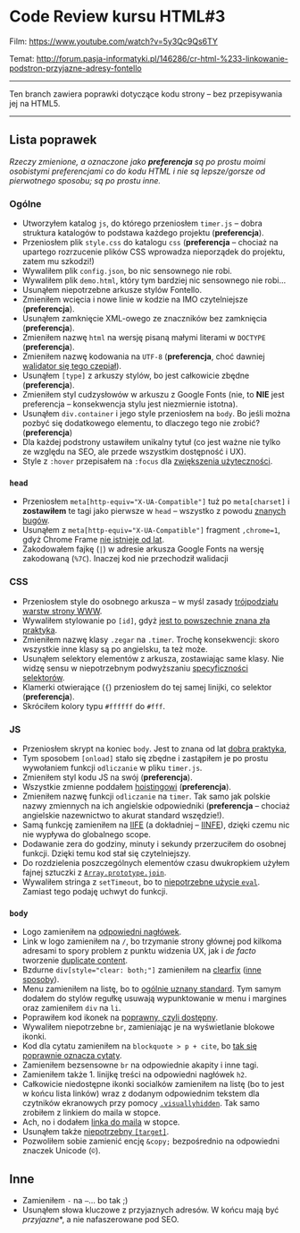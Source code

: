 # Code Review kursu HTML#3

Film: https://www.youtube.com/watch?v=5y3Qc9Qs6TY

Temat: http://forum.pasja-informatyki.pl/146286/cr-html-%233-linkowanie-podstron-przyjazne-adresy-fontello

---

Ten branch zawiera poprawki dotyczące kodu strony – bez przepisywania jej na HTML5.

---


## Lista poprawek

_Rzeczy zmienione, a oznaczone jako **preferencja** są po prostu moimi osobistymi preferencjami co do kodu HTML i nie są lepsze/gorsze od pierwotnego sposobu; są po prostu inne._

### Ogólne

* Utworzyłem katalog `js`, do którego przeniosłem `timer.js` – dobra struktura katalogów to podstawa każdego projektu (**preferencja**).
* Przeniosłem plik `style.css` do katalogu `css` (**preferencja** – chociaż na upartego rozrzucenie plików CSS wprowadza nieporządek do projektu, zatem mu szkodzi!)
* Wywaliłem plik `config.json`, bo nic sensownego nie robi.
* Wywaliłem plik `demo.html`, który tym bardziej nic sensownego nie robi…
* Usunąłem niepotrzebne arkusze stylów Fontello.
* Zmieniłem wcięcia i nowe linie w kodzie na IMO czytelniejsze (**preferencja**).
* Usunąłem zamknięcie XML-owego ze znaczników bez zamknięcia (**preferencja**).
* Zmieniłem nazwę `html` na wersję pisaną małymi literami w `DOCTYPE` (**preferencja**).
* Zmieniłem nazwę kodowania na `UTF-8` (**preferencja**, choć dawniej [walidator się tego czepiał](http://tutorials.comandeer.pl/html5-blog.html#ustawienie-kodowania)).
* Usunąłem `[type]` z arkuszy stylów, bo jest całkowicie zbędne (**preferencja**).
* Zmieniłem styl cudzysłowów w arkuszu z Google Fonts (nie, to **NIE** jest preferencja – konsekwencja stylu jest niezmiernie istotna).
* Usunąłem `div.container` i jego style przeniosłem na `body`. Bo jeśli można pozbyć się dodatkowego elementu, to dlaczego tego nie zrobić? (**preferencja**)
* Dla każdej podstrony ustawiłem unikalny tytuł (co jest ważne nie tylko ze względu na SEO, ale przede wszystkim dostępność i UX).
* Style z `:hover` przepisałem na `:focus` dla [zwiększenia użyteczności](http://outlinenone.com).

### `head`

* Przeniosłem `meta[http-equiv="X-UA-Compatible"]` tuż po `meta[charset]` i **zostawiłem** te tagi jako pierwsze w `head` – wszystko z powodu [znanych bugów](https://github.com/h5bp/html5-boilerplate/blob/b5d6e7b1613fca24d250fa8e5bc7bcc3dd6002ef/dist/doc/html.md#the-order-of-the-title-and-meta-tags).
* Usunąłem z `meta[http-equiv="X-UA-Compatible"]` fragment `,chrome=1`, gdyż Chrome Frame [nie istnieje od lat](http://blog.chromium.org/2013/06/retiring-chrome-frame.html).
* Zakodowałem fajkę (`|`) w adresie arkusza Google Fonts na wersję zakodowaną (`%7C`). Inaczej kod nie przechodził walidacji

### CSS

* Przeniosłem style do osobnego arkusza – w myśl zasady [trójpodziału warstw strony WWW](http://webroad.pl/inne/3722-progressive-enhancement-zapomniany-fundament).
* Wywaliłem stylowanie po `[id]`, gdyż [jest to powszechnie znana zła praktyka](http://forum.pasja-informatyki.pl/109776/html-class-czy-id?show=109816#a109816).
* Zmieniłem nazwę klasy `.zegar` na `.timer`. Trochę konsekwencji: skoro wszystkie inne klasy są po angielsku, ta też może.
* Usunąłem selektory elementów z arkusza, zostawiając same klasy. Nie widzę sensu w niepotrzebnym podwyższaniu [specyficzności selektorów](http://www.standardista.com/css3/css-specificity/).
* Klamerki otwierające (`{`) przeniosłem do tej samej linijki, co selektor (**preferencja**).
* Skróciłem kolory typu `#ffffff` do `#fff`.

### JS

* Przeniosłem skrypt na koniec `body`. Jest to znana od lat [dobra praktyka](https://developer.yahoo.com/performance/rules.html#js_bottom),
* Tym sposobem `[onload]` stało się zbędne i zastąpiłem je po prostu wywołaniem funkcji `odliczanie` w pliku `timer.js`.
* Zmieniłem styl kodu JS na swój (**preferencja**).
* Wszystkie zmienne poddałem [hoistingowi](https://developer.mozilla.org/en-US/docs/Glossary/Hoisting) (**preferencja**).
* Zmieniłem nazwę funkcji `odliczanie` na `timer`. Tak samo jak polskie nazwy zmiennych na ich angielskie odpowiedniki (**preferencja** – chociaż angielskie nazewnictwo to akurat standard wszędzie!).
* Samą funkcję zamieniłem na [IIFE](http://benalman.com/news/2010/11/immediately-invoked-function-expression/) (a dokładniej – [IINFE](https://kangax.github.io/nfe/)), dzięki czemu nic nie wypływa do globalnego scope.
* Dodawanie zera do godziny, minuty i sekundy przerzuciłem do osobnej funkcji. Dzięki temu kod stał się czytelniejszy.
* Do rozdzielenia poszczególnych elementów czasu dwukropkiem użyłem fajnej sztuczki z [`Array.prototype.join`](https://developer.mozilla.org/en/docs/Web/JavaScript/Reference/Global_Objects/Array/join).
* Wywaliłem stringa z `setTimeout`, bo to [niepotrzebne użycie `eval`](http://bonsaiden.github.io/JavaScript-Garden/#hidden-use-of-eval-). Zamiast tego podaję uchwyt do funkcji.

### `body`

* Logo zamieniłem na [odpowiedni nagłówek](http://www.webkrytyk.pl/krytyka/lexy.com.pl/#naglowki).
* Link w logo zamieniłem na `/`, bo trzymanie strony głównej pod kilkoma adresami to spory problem z punktu widzenia UX, jak i _de facto_ tworzenie [duplicate content](https://support.google.com/webmasters/answer/66359?hl=en).
* Bzdurne `div[style="clear: both;"]` zamieniłem na [clearfix](http://nicolasgallagher.com/micro-clearfix-hack/) ([inne sposoby](http://www.forumweb.pl/porady-i-tutoriale-www/css-clearowanie-czyli-problemy-z-float,47914)).
* Menu zamieniłem na listę, bo to [ogólnie uznany standard](https://css-tricks.com/wrapup-of-navigation-in-lists/). Tym samym dodałem do stylów regułkę usuwają wypunktowanie w menu i margines oraz zamieniłem `div` na `li`.
* Poprawiłem kod ikonek na [poprawny, czyli dostępny](http://fontawesome.io/accessibility/).
* Wywaliłem niepotrzebne `br`, zamieniając je na wyświetlanie blokowe ikonki.
* Kod dla cytatu zamieniłem na `blockquote > p + cite`, bo [tak się poprawnie oznacza cytaty](http://html5doctor.com/cite-and-blockquote-reloaded/).
* Zamieniłem bezsensowne `br` na odpowiednie akapity i inne tagi.
* Zamieniłem także 1. linijkę treści na odpowiedni nagłówek `h2`.
* Całkowicie niedostępne ikonki socialków zamieniłem na listę (bo to jest w końcu lista linków) wraz z dodanym odpowiednim tekstem dla czytników ekranowych przy pomocy [`.visuallyhidden`](https://github.com/h5bp/html5-boilerplate/blob/b5d6e7b1613fca24d250fa8e5bc7bcc3dd6002ef/dist/doc/css.md#visuallyhidden). Tak samo zrobiłem z linkiem do maila w stopce.
* Ach, no i dodałem [linka do maila](https://developer.mozilla.org/en-US/docs/Web/Guide/HTML/Email_links) w stopce.
* Usunąłem także [niepotrzebny `[target]`](https://kornel.ski/target).
* Pozwoliłem sobie zamienić encję `&copy;` bezpośrednio na odpowiedni znaczek Unicode (`©`).

## Inne

* Zamieniłem `-` na `—`… bo tak ;)
* Usunąłem słowa kluczowe z przyjaznych adresów. W końcu mają być *przyjazne**, a nie nafaszerowane pod SEO.
